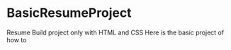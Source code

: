 # BasicResumeProject
Resume Build project only with HTML and CSS
Here is the basic project of how to 
